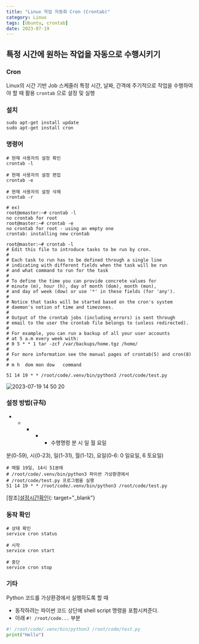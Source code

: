 ```yaml
---
title: "Linux 작업 자동화 Cron (Crontab)"
category: Linux
tags: [Ubuntu, crontab]
date: 2023-07-19
---
```


특정 시간에 원하는 작업을 자동으로 수행시키기
------  

### Cron
Linux의 시간 기반 Job 스케줄러
특정 시간, 날짜, 간격에 주기적으로 작업을 수행하여야 할 때 활용
`crontab` 으로 설정 및 실행

### 설치
```shell
sudo apt-get install update
sudo apt-get install cron
```  

### 명령어
```shell
# 현재 사용자의 설정 확인
crontab -l

# 현재 사용자의 설정 편집
crontab -e

# 현재 사용자의 설정 삭제
crontab -r

# ex)
root@emaster:~# crontab -l
no crontab for root
root@master:~# crontab -e
no crontab for root - using an empty one
crontab: installing new crontab

root@master:~# crontab -l
# Edit this file to introduce tasks to be run by cron.
#
# Each task to run has to be defined through a single line
# indicating with different fields when the task will be run
# and what command to run for the task
#
# To define the time you can provide concrete values for
# minute (m), hour (h), day of month (dom), month (mon),
# and day of week (dow) or use '*' in these fields (for 'any').
#
# Notice that tasks will be started based on the cron's system
# daemon's notion of time and timezones.
#
# Output of the crontab jobs (including errors) is sent through
# email to the user the crontab file belongs to (unless redirected).
#
# For example, you can run a backup of all your user accounts
# at 5 a.m every week with:
# 0 5 * * 1 tar -zcf /var/backups/home.tgz /home/
#
# For more information see the manual pages of crontab(5) and cron(8)
#
# m h  dom mon dow   command

51 14 19 * * /root/code/.venv/bin/python3 /root/code/test.py
```  

![2023-07-19 14 50 20](https://github.com/cmaven/cmaven.github.io/assets/76153041/39c5b507-bf71-4074-8b76-259ddfa35b78)


### 설정 방법(규칙)
*  *  *  *  *   수행명령
분 시 일 월 요일

분(0-59), 시(0-23), 일(1-31), 월(1-12), 요일(0-6: 0 일요일, 6 토요일)

```shell
# 매월 19일, 14시 51분에
# /root/code/.venv/bin/python3 파이썬 가상환경에서
# /root/code/test.py 프로그램을 실행
51 14 19 * * /root/code/.venv/bin/python3 /root/code/test.py
```  
[참조][설정시간확인](https://crontab.guru/){: target="_blank"}  

### 동작 확인
```shell
# 상태 확인
service cron status

# 시작
service cron start

# 중단
service cron stop
```  

### 기타
Python 코드를 가상환경에서 실행하도록 할 때
- 동작하려는 파이썬 코드 상단에 shell script 명령을 포함시켜준다.
- 아래 `#! /root/code...` 부분

```python
#! /root/code/.venv/bin/python3 /root/code/test.py
print("Hello")
```  